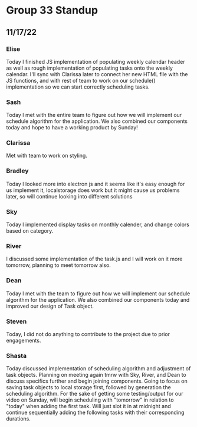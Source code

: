 # Group 33 Standup
## 11/17/22

### Elise
Today I finished JS implementation of populating weekly calendar header as well as rough implementation of populating tasks onto the weekly calendar. I'll sync with Clarissa later to connect her new HTML file with the JS functions, and with rest of team to work on our schedule() implementation so we can start correctly scheduling tasks.

### Sash
Today I met with the entire team to figure out how we will implement our schedule algorithm for the application. We also combined our components today and hope to have a working product by Sunday!

### Clarissa
Met with team to work on styling. 

### Bradley
Today I looked more into electron js and it seems like it's easy enough for us implement it, localstorage does work but it might cause us problems later, so will continue looking into different solutions

### Sky
Today I implemented display tasks on monthly calender, and change colors based on category.

### River
I discussed some implementation of the task.js and I will work on it more tomorrow, planning to meet tomorrow also.

### Dean
Today I met with the team to figure out how we will implement our schedule algorithm for the application. We also combined our components today and improved our design of Task object.

### Steven
Today, I did not do anything to contribute to the project due to prior engagements.

### Shasta
Today discussed implementation of scheduling algorithm and adjustment of task objects. Planning on meeting again tmrw with Sky, River, and Dean to discuss specifics further and begin joining components. Going to focus on saving task objects to local storage first, followed by generation the scheduling algorithm. For the sake of getting some testing/output for our video on Sunday, will begin scheduling with "tomorrow" in relation to "today" when adding the first task. Will just slot it in at midnight and continue sequentially adding the following tasks with their corresponding durations.